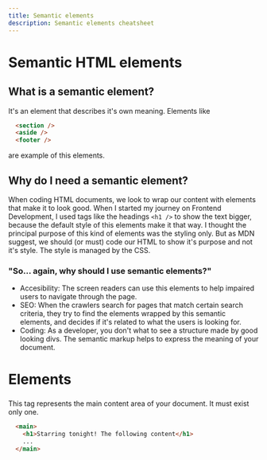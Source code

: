 ```yaml
---
title: Semantic elements
description: Semantic elements cheatsheet
---
```


# Semantic HTML elements
## What is a semantic element?
It's an element that describes it's own meaning. Elements like
``` HTML
  <section />
  <aside />
  <footer />
```
are example of this elements.

## Why do I need a semantic element?
When coding HTML documents, we look to wrap our content with elements that make it to look good. When I started my journey on Frontend Development, I used tags like the headings `<h1 />` to show the text bigger, because the default style of this elements make it that way. I thought the principal purpose of this kind of elements was the styling only. But as MDN suggest, we should (or must) code our HTML to show it's purpose and not it's style. The style is managed by the CSS.

### "So... again, why should I use semantic elements?"
* Accesibility: The screen readers can use this elements to help impaired users to navigate through the page.
* SEO: When the crawlers search for pages that match certain search criteria, they try to find the elements wrapped by this semantic elements, and decides if it's related to what the users is looking for.
* Coding: As a developer, you don't what to see a structure made by good looking divs. The semantic markup helps to express the meaning of your document.

# Elements
### <main>
This tag represents the main content area of your document. It must exist only one.
``` HTML
  <main>
    <h1>Starring tonight! The following content</h1>
    ...
  </main>
```